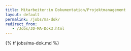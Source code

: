 ```yaml
---
title: Mitarbeiter:in Dokumentation/Projektmanagement
layout: default
permalink: /jobs/ma-dok/
redirect_from:
   - /Jobs/JD-MA-Dok3.html
---
```


{% tf jobs/ma-dok.md %}